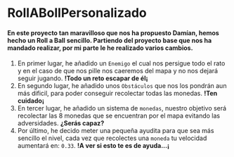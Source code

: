 # RollABollPersonalizado

#### En este proyecto tan maravilloso que nos ha propuesto Damían, hemos hecho un Roll a Ball sencillo. Partiendo del proyecto base que nos ha mandado realizar, por mi parte le he realizado varios cambios.

1. En primer lugar, he añadido un `Enemigo` el cual nos persigue todo el rato y en el caso de que nos pille nos caeremos del mapa y no nos dejará seguir jugando. <b>!Todo un reto escapar de él¡</b>
2. En segundo lugar, he añadido unos `Obstáculos` que nos los pondrán aun más dificil, para poder conseguir recolectar todas las monedas.  <b>!Ten cuidado¡</b>
3. En tercer lugar, he añadido un sistema de `monedas`, nuestro objetivo será recolectar las 8 monedas que se encuentran por el mapa evitando las adversidades.  <b>¿Serás capaz?</b>
4. Por último, he decido meter una pequeña ayudita para que sea más sencillo el nivel, cada vez que recolectes una `moneda` tu velocidad aumentará en: `0.33`.  <b>!A ver si esto te es de ayuda...¡</b>
